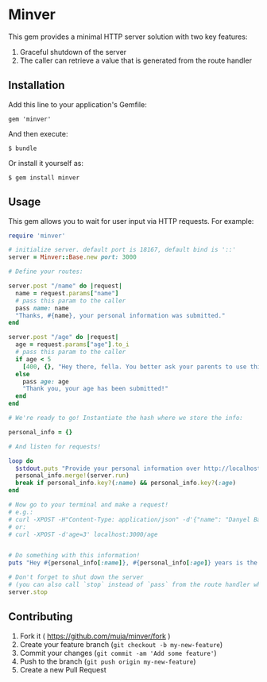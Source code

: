 # Minver

This gem provides a minimal HTTP server solution with two key features:

1. Graceful shutdown of the server
2. The caller can retrieve a value that is generated from the route handler

## Installation

Add this line to your application's Gemfile:

    gem 'minver'

And then execute:

    $ bundle

Or install it yourself as:

    $ gem install minver

## Usage

This gem allows you to wait for user input via HTTP requests. For example:

```ruby
require 'minver'

# initialize server. default port is 18167, default bind is '::'
server = Minver::Base.new port: 3000

# Define your routes:

server.post "/name" do |request|
  name = request.params["name"]
  # pass this param to the caller
  pass name: name
  "Thanks, #{name}, your personal information was submitted."
end

server.post "/age" do |request|
  age = request.params["age"].to_i
  # pass this param to the caller
  if age < 5
    [400, {}, "Hey there, fella. You better ask your parents to use this app instead."]
  else
    pass age: age
    "Thank you, your age has been submitted!"
  end
end

# We're ready to go! Instantiate the hash where we store the info:

personal_info = {}

# And listen for requests!

loop do
  $stdout.puts "Provide your personal information over http://localhost:3000/name and /age"
  personal_info.merge!(server.run)
  break if personal_info.key?(:name) && personal_info.key?(:age)
end

# Now go to your terminal and make a request!
# e.g.:
# curl -XPOST -H"Content-Type: application/json" -d'{"name": "Danyel Bayraktar"}' localhost:3000/name
# or:
# curl -XPOST -d'age=3' localhost:3000/age


# Do something with this information!
puts "Hey #{personal_info[:name]}, #{personal_info[:age]} years is the best age to be starring my repo!"

# Don't forget to shut down the server
# (you can also call `stop` instead of `pass` from the route handler while still providing a value):
server.stop
```

## Contributing

1. Fork it ( https://github.com/muja/minver/fork )
2. Create your feature branch (`git checkout -b my-new-feature`)
3. Commit your changes (`git commit -am 'Add some feature'`)
4. Push to the branch (`git push origin my-new-feature`)
5. Create a new Pull Request
